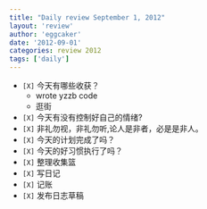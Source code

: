 ```yaml
---
title: "Daily review September 1, 2012" 
layout: 'review'
author: 'eggcaker'
date: '2012-09-01'
categories: review 2012
tags: ['daily']
---
```



  * `[X]` 今天有哪些收获？ 
    * wrote yzzb code 
    * 逛街 
  * `[X]` 今天有没有控制好自己的情绪? 
  * `[X]` 非礼勿视，非礼勿听,论人是非者，必是是非人。 
  * `[X]` 今天的计划完成了吗？ 
  * `[X]` 今天的好习惯执行了吗？ 
  * `[X]` 整理收集篮 
  * `[X]` 写日记 
  * `[X]` 记账 
  * `[X]` 发布日志草稿 

